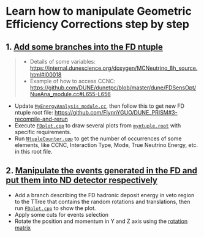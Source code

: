 # Learn how to manipulate Geometric Efficiency Corrections step by step
## 1. [Add some branches into the FD ntuple](https://github.com/FlynnYGUO/myntuples/blob/main/myntuples/MyEnergyAnalysis/MyEnergyAnalysis_module.cc)
> - Details of some variables: https://internal.dunescience.org/doxygen/MCNeutrino_8h_source.html#l00018
> - Example of how to access CCNC: https://github.com/DUNE/dunetpc/blob/master/dune/FDSensOpt/NueAna_module.cc#L655-L656  
- Update [```MyEnergyAnalysis_module.cc```](https://github.com/FlynnYGUO/myntuples/blob/main/myntuples/MyEnergyAnalysis/MyEnergyAnalysis_module.cc#L260-L266), then follow this to get new FD ntuple root file: https://github.com/FlynnYGUO/DUNE_PRISM#3-recompile-and-rerun   
- Execute [```FDplot.cpp```](https://github.com/FlynnYGUO/DUNE_PRISM/blob/main/Steps/Step1/FDplot.cpp) to draw several plots from [```myntuple.root```](https://github.com/FlynnYGUO/DUNE_PRISM/blob/main/Steps/Step1/myntuple.root) with specific requirements.
- Run [```NtupleCounter.cpp```](https://github.com/FlynnYGUO/DUNE_PRISM/blob/main/Steps/Step1/NtupleCounter.cpp) to get the number of occurrences of some elements, like CCNC, Interaction Type, Mode, True Neutrino Energy, etc. in this root file.

## 2. [Manipulate the events generated in the FD and put them into ND detector respectively](https://github.com/FlynnYGUO/DUNE_ND_GeoEff/blob/FD_Wei/app/runGeoEffFDEvtSim.cpp)
- Add a branch describing the FD hadronic deposit energy in veto region to the TTree that contains the random rotations and translations, then run [```FDplot.cpp```](https://github.com/FlynnYGUO/DUNE_PRISM/blob/main/Steps/Step1/FDplot.cpp) to show the plot. 
- Apply some cuts for events selection
- Rotate the position and momentum in Y and Z axis using the [rotation matrix](https://github.com/FlynnYGUO/DUNE_ND_GeoEff/blob/FD_Wei/app/runGeoEffFDEvtSim.cpp#L427-L461)
